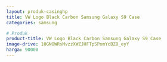 ```yaml
---
layout: produk-casinghp
title: VW Logo Black Carbon Samsung Galaxy S9 Case
categories: samsung

# Produk
product-title: VW Logo Black Carbon Samsung Galaxy S9 Case
image-drive: 10GNOWRsMvzzXWZJHFTpSPomYcBZO_eyY
harga: 90000
---
```

